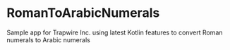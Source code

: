 # RomanToArabicNumerals
Sample app for Trapwire Inc. using latest Kotlin features to convert Roman numerals to Arabic numerals
